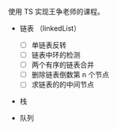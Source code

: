 使用 TS 实现王争老师的课程。

- 链表 （linkedList）
  - [ ] 单链表反转
  - [ ] 链表中环的检测
  - [ ] 两个有序的链表合并
  - [ ] 删除链表倒数第 n 个节点
  - [ ] 求链表的的中间节点

- 栈

- 队列
